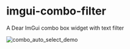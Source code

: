 # imgui-combo-filter
A Dear ImGui combo box widget with text filter

![combo_auto_select_demo](https://user-images.githubusercontent.com/105799772/226155315-80e16a16-987f-438c-b650-94a9cc292458.gif)
